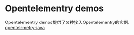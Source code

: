 # Opentelementry demos
Opentelementry demos提供了各种接入Opentelementry的实例.
[opentelemetry-java](./opentelemetry-java/README.md)

